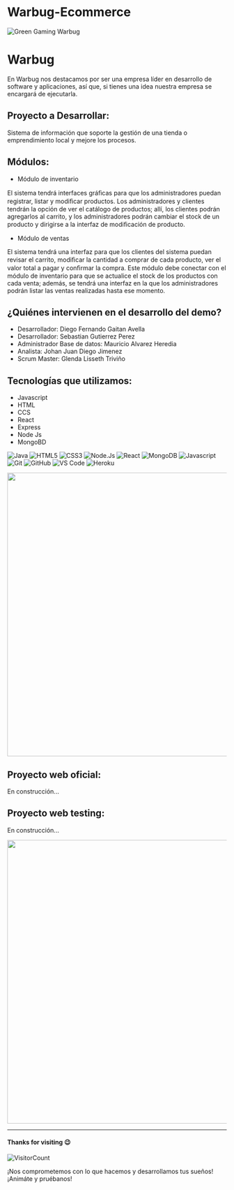 # Warbug-Ecommerce

![Green Gaming Warbug](https://user-images.githubusercontent.com/111029511/192347522-dd1f177e-bb4b-490c-9994-8a43b6af3d87.png)

# Warbug

En Warbug nos destacamos por ser una empresa líder en desarrollo de software y aplicaciones, así que, si tienes una idea nuestra empresa se encargará de ejecutarla.

## Proyecto a Desarrollar: 

Sistema de información que soporte la gestión de una tienda o emprendimiento local y mejore los procesos.

## Módulos:

- Módulo de inventario

El sistema tendrá interfaces gráﬁcas para que los administradores puedan registrar, listar y modiﬁcar productos. Los administradores y clientes tendrán la opción de ver el catálogo de productos; allí, los clientes podrán agregarlos al carrito, y los administradores podrán
cambiar el stock de un producto y dirigirse a la interfaz de modiﬁcación de producto. 

- Módulo de ventas 

El sistema tendrá una interfaz para que los clientes del sistema puedan revisar el carrito, modiﬁcar la cantidad a comprar de cada producto, ver el valor total a pagar y conﬁrmar la compra. Este módulo debe conectar con el módulo de inventario para que se actualice el stock de los productos con cada venta; además, se tendrá una interfaz en la que los administradores podrán listar las ventas realizadas hasta ese momento.

## ¿Quiénes intervienen en el desarrollo del demo?

- Desarrollador: Diego Fernando Gaitan Avella
- Desarrollador: Sebastian Gutierrez Perez
- Administrador Base de datos: Mauricio Alvarez Heredia
- Analista: Johan Juan Diego Jimenez
- Scrum Master: Glenda Lisseth Triviño

## Tecnologías que utilizamos:

- Javascript
- HTML
- CCS
- React
- Express
- Node Js
- MongoBD

![Java](http://img.shields.io/badge/-Java-5B4638?style=flat-square&logo=java&logoColor=ffffff)
![HTML5](https://img.shields.io/badge/-HTML5-%23E44D27?style=flat-square&logo=html5&logoColor=ffffff)
![CSS3](https://img.shields.io/badge/-CSS3-%231572B6?style=flat-square&logo=css3)
![Node.Js](https://img.shields.io/badge/Node.js-43853D?style=square&logo&logo=node.js&logoColor=white)
![React](https://img.shields.io/badge/React-20232A?style=square&logo&logo&logo=react&logoColor=61DAFB)
![MongoDB](https://img.shields.io/badge/MongoDB-4EA94B?style=square&logo&logo=mongodb&logoColor=white)
![Javascript](https://img.shields.io/badge/JavaScript-F7DF1E?style=square&logo&logo=javascript&logoColor=black)
![Git](https://img.shields.io/badge/-Git-%23F05032?style=flat-square&logo=git&logoColor=%23ffffff)
![GitHub](https://img.shields.io/badge/-GitHub-181717?style=flat-square&logo=github)
![VS Code](http://img.shields.io/badge/-VS%20Code-007ACC?style=flat-square&logo=visual-studio-code&logoColor=ffffff)
![Heroku](https://img.shields.io/badge/Heroku-430098?style=flat-square&logo=heroku&logoColorr=ffffff)

<img src="https://www.animatedimages.org/data/media/562/animated-line-image-0429.gif" width="650px">

## Proyecto web oficial:

En construcción...

## Proyecto web testing:

En construcción...

<img src="https://www.animatedimages.org/data/media/562/animated-line-image-0429.gif" width="650px">


---
#### Thanks for visiting 😉
![VisitorCount](https://profile-counter.glitch.me/Warbug/count.svg)

¡Nos comprometemos con lo que hacemos y desarrollamos tus sueños! ¡Animáte y pruébanos!
